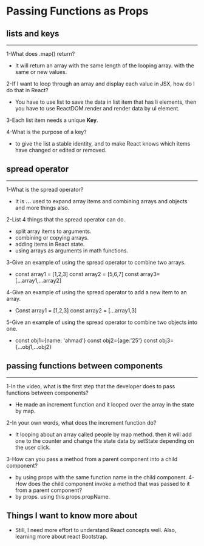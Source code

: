 # Passing Functions as Props


## lists and keys
------

1-What does .map() return?
- It will return an array with the same length of the looping array. with the same or new values.

2-If I want to loop through an array and display each value in JSX, how do I do that in React?
- You have to use list to save the data in list item that has li elements, then you have to use ReactDOM.render and render data by ul element.

3-Each list item needs a unique **Key**.

4-What is the purpose of a key?
- to give the list a stable identity, and to make React knows which items have changed or edited or removed.


## spread operator
-------

1-What is the spread operator?
- It is **...** used to expand array items and combining arrays and objects and more things also.

2-List 4 things that the spread operator can do.
- split array items to arguments.
- combining or copying arrays.
- adding items in React state.
- using arrays as arguments in math functions.

3-Give an example of using the spread operator to combine two arrays.
- const array1 = [1,2,3] const array2 = [5,6,7]
  const array3=[...array1,...array2]

4-Give an example of using the spread operator to add a new item to an array.
- Const array1 = [1,2,3] 
  const array2 = [...array1,3]

5-Give an example of using the spread operator to combine two objects into one.
- const obj1={name: 'ahmad'} const obj2={age:'25'}
  const obj3={...obj1,...obj2}

## passing functions between components
--------

1-In the video, what is the first step that the developer does to pass functions between components?
- He made an increment function and it looped over the array in the state by map.

2-In your own words, what does the increment function do?
- It looping about an array called people by map method. then it will add one to the counter and change the state data by setState depending on the user click.

3-How can you pass a method from a parent component into a child component?
- by using props with the same function name in the child component.
4-How does the child component invoke a method that was passed to it from a parent component?
- by props. using this.props.propName.

## Things I want to know more about

- Still, I need more effort to understand React concepts well. Also, learning more about react Bootstrap.
